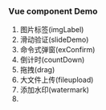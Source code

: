 ### Vue component Demo
1. 图片标签(imgLabel)
2. 滑动验证(slideDemo)
3. 命令式弹窗(exConfirm)
4. 倒计时(countDown)
6. 拖拽(drag)
7. 大文件上传(fileupload)
8. 添加水印(watermark)
9. 